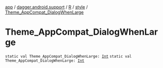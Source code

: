 [app](../../../index.md) / [dagger.android.support](../../index.md) / [R](../index.md) / [style](index.md) / [Theme_AppCompat_DialogWhenLarge](./-theme_-app-compat_-dialog-when-large.md)

# Theme_AppCompat_DialogWhenLarge

`static val Theme_AppCompat_DialogWhenLarge: `[`Int`](https://kotlinlang.org/api/latest/jvm/stdlib/kotlin/-int/index.html)
`static val Theme_AppCompat_DialogWhenLarge: `[`Int`](https://kotlinlang.org/api/latest/jvm/stdlib/kotlin/-int/index.html)